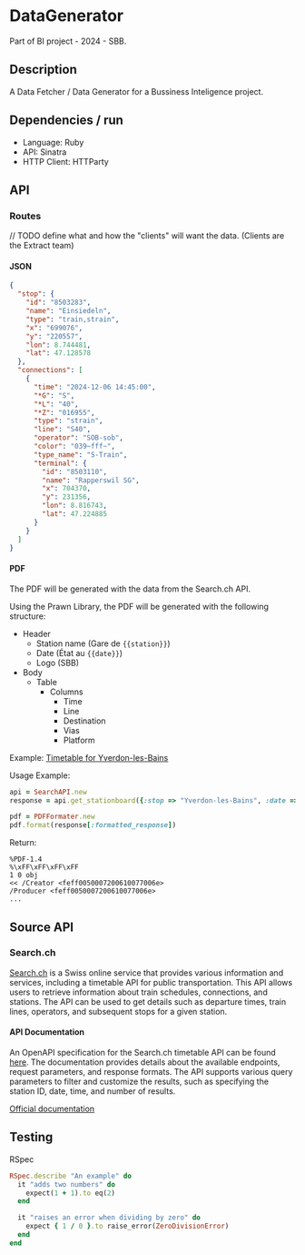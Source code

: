 # DataGenerator
Part of BI project - 2024 - SBB.
## Description
A Data Fetcher / Data Generator for a Bussiness Inteligence project.
## Dependencies / run
- Language: Ruby
- API: Sinatra
- HTTP Client: HTTParty
## API
### Routes
// TODO define what and how the "clients" will want the data. (Clients are the Extract team)
#### JSON
```JSON
{
  "stop": {
    "id": "8503283",
    "name": "Einsiedeln",
    "type": "train,strain",
    "x": "699076",
    "y": "220557",
    "lon": 8.744481,
    "lat": 47.128578
  },
  "connections": [
    {
      "time": "2024-12-06 14:45:00",
      "*G": "S",
      "*L": "40",
      "*Z": "016955",
      "type": "strain",
      "line": "S40",
      "operator": "SOB-sob",
      "color": "039~fff~",
      "type_name": "S-Train",
      "terminal": {
        "id": "8503110",
        "name": "Rapperswil SG",
        "x": 704370,
        "y": 231356,
        "lon": 8.816743,
        "lat": 47.224885
      }
    }
  ]
}
```
#### PDF

The PDF will be generated with the data from the Search.ch API.

Using the Prawn Library, the PDF will be generated with the following structure:

- Header
  - Station name (Gare de `{{station}}`)
  - Date (État au `{{date}}`)
  - Logo (SBB)
- Body
  - Table
    - Columns
      - Time
      - Line
      - Destination
      - Vias
      - Platform

Example: [Timetable for Yverdon-les-Bains](docs/examples/yverdon-les-bains_24-12-12.pdf)

Usage Example:
```Ruby
api = SearchAPI.new
response = api.get_stationboard({:stop => "Yverdon-les-Bains", :date => "12/12/2024"})

pdf = PDFFormater.new
pdf.format(response[:formatted_response])
```

Return:
```
%PDF-1.4
%\xFF\xFF\xFF\xFF
1 0 obj
<< /Creator <feff0050007200610077006e>
/Producer <feff0050007200610077006e>
...
```


## Source API

### Search.ch

[Search.ch](https://search.ch/) is a Swiss online service that provides various information and services, including a timetable API for public transportation. This API allows users to retrieve information about train schedules, connections, and stations. The API can be used to get details such as departure times, train lines, operators, and subsequent stops for a given station.

#### API Documentation

An OpenAPI specification for the Search.ch timetable API can be found [here](docs/externals_apis/search.ch.yaml). The documentation provides details about the available endpoints, request parameters, and response formats. The API supports various query parameters to filter and customize the results, such as specifying the station ID, date, time, and number of results.

[Official documentation](https://search.ch/timetable/api/help) 

## Testing
RSpec

```Ruby
RSpec.describe "An example" do
  it "adds two numbers" do
    expect(1 + 1).to eq(2)
  end

  it "raises an error when dividing by zero" do
    expect { 1 / 0 }.to raise_error(ZeroDivisionError)
  end
end
```

